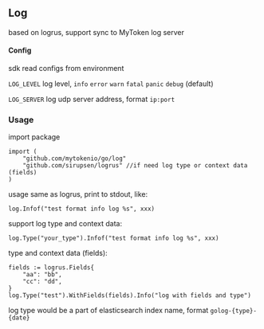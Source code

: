 ## Log


based on logrus, support sync to MyToken log server

#### Config

sdk read configs from environment

`LOG_LEVEL` log level, `info` `error` `warn` `fatal` `panic` `debug` (default)

`LOG_SERVER` log udp server address, format `ip:port`

### Usage

import package

```
import (
    "github.com/mytokenio/go/log"
    "github.com/sirupsen/logrus" //if need log type or context data (fields)
)
```

usage same as logrus, print to stdout, like:

```
log.Infof("test format info log %s", xxx)
```

support log type and context data:

```
log.Type("your_type").Infof("test format info log %s", xxx)
```

type and context data (fields):
```
fields := logrus.Fields{
    "aa": "bb",
    "cc": "dd",
}
log.Type("test").WithFields(fields).Info("log with fields and type")
```

log type would be a part of elasticsearch index name, format `golog-{type}-{date}`